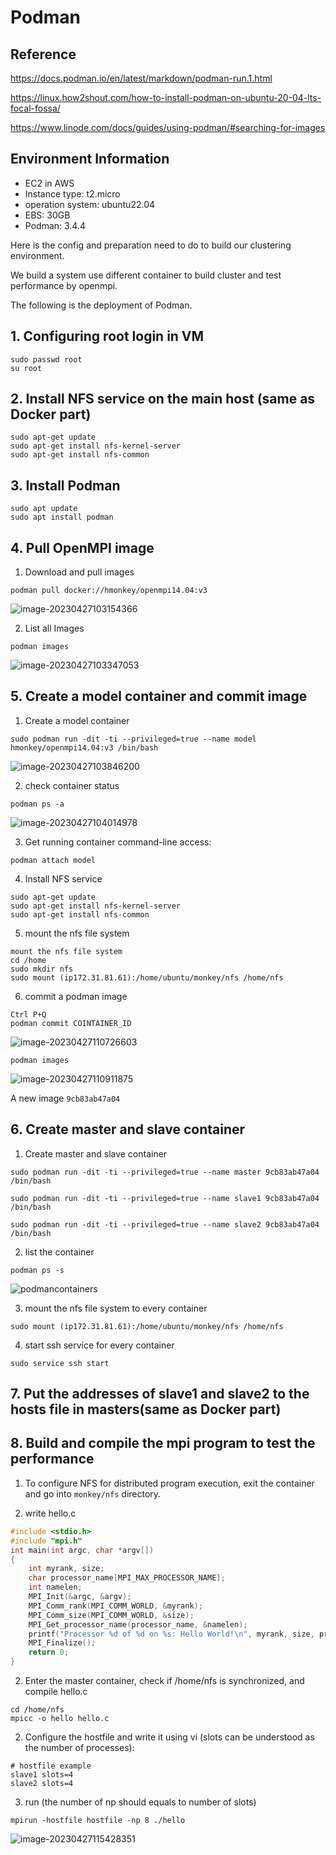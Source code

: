 # Podman

## Reference

https://docs.podman.io/en/latest/markdown/podman-run.1.html

https://linux.how2shout.com/how-to-install-podman-on-ubuntu-20-04-lts-focal-fossa/

https://www.linode.com/docs/guides/using-podman/#searching-for-images

## Environment Information

- EC2 in AWS 
- Instance type: t2.micro 
- operation system: ubuntu22.04
- EBS: 30GB
- Podman: 3.4.4

Here is the config and preparation need to do to build our clustering environment.

We build a system use different container to build cluster and test performance by openmpi.

The following is the deployment of Podman.

## 1. Configuring root login in VM

~~~shell
sudo passwd root
su root
~~~

##  2. Install NFS service on the main host (same as Docker part)

~~~shell
sudo apt-get update
sudo apt-get install nfs-kernel-server
sudo apt-get install nfs-common
~~~

## 3. Install Podman

~~~shell
sudo apt update
sudo apt install podman
~~~

## 4. Pull OpenMPI image

1. Download and pull images

~~~
podman pull docker://hmonkey/openmpi14.04:v3
~~~

![image-20230427103154366](https://user-images.githubusercontent.com/62580908/234894505-ee61be89-e6db-4e30-962a-30d197b9ca06.png)


2. List all Images

~~~shell
podman images
~~~

![image-20230427103347053](https://user-images.githubusercontent.com/62580908/234894951-a27de8e2-5f9a-4ff0-9dd6-6b4c5c63c626.png)

## 5. Create a model container and commit image

1. Create a model container 

~~~
sudo podman run -dit -ti --privileged=true --name model hmonkey/openmpi14.04:v3 /bin/bash
~~~

![image-20230427103846200](https://user-images.githubusercontent.com/62580908/234895057-9addeb5c-4778-4395-98a6-a6d91b53ee03.png)

2. check container status

~~~shell
podman ps -a
~~~

![image-20230427104014978](https://user-images.githubusercontent.com/62580908/234895166-0bae28cc-9124-4439-8b66-2a1bfca80803.png)

3. Get running container command-line access:

~~~shell
podman attach model
~~~

4. Install NFS service

~~~shell
sudo apt-get update
sudo apt-get install nfs-kernel-server
sudo apt-get install nfs-common
~~~

5. mount the nfs file system

~~~shell
mount the nfs file system
cd /home
sudo mkdir nfs
sudo mount (ip172.31.81.61):/home/ubuntu/monkey/nfs /home/nfs
~~~

6. commit a podman image

~~~
Ctrl P+Q
podman commit COINTAINER_ID
~~~

![image-20230427110726603](https://user-images.githubusercontent.com/62580908/234895245-283fc919-d7c2-4114-880d-c132844c82ab.png)

~~~shell
podman images
~~~

![image-20230427110911875](https://user-images.githubusercontent.com/62580908/234895301-fb9a3d87-ed5d-4c01-8ba4-1aa2a5ffb5ef.png)

A new image `9cb83ab47a04`

## 6. Create master and slave container

1. Create master and slave container

~~~shell
sudo podman run -dit -ti --privileged=true --name master 9cb83ab47a04 /bin/bash

sudo podman run -dit -ti --privileged=true --name slave1 9cb83ab47a04 /bin/bash

sudo podman run -dit -ti --privileged=true --name slave2 9cb83ab47a04 /bin/bash

~~~

2. list the container

~~~shell
podman ps -s
~~~

![podmancontainers](https://user-images.githubusercontent.com/62580908/234895576-1d77a8bb-56d5-4319-b03d-12940a930509.png)

3. mount the nfs file system to every container

~~~
sudo mount (ip172.31.81.61):/home/ubuntu/monkey/nfs /home/nfs
~~~
4. start ssh service for every container

~~~shell
sudo service ssh start
~~~

##  7. Put the addresses of slave1 and slave2 to the hosts file in masters(same as Docker part)

## 8. Build and compile the mpi program to test the performance

1. To configure NFS for distributed program execution, exit the container and go into `monkey/nfs` directory.

1. write hello.c

~~~c
#include <stdio.h>
#include "mpi.h"
int main(int argc, char *argv[])
{
    int myrank, size;
    char processor_name[MPI_MAX_PROCESSOR_NAME];
    int namelen;
    MPI_Init(&argc, &argv);
    MPI_Comm_rank(MPI_COMM_WORLD, &myrank);
    MPI_Comm_size(MPI_COMM_WORLD, &size);
    MPI_Get_processor_name(processor_name, &namelen);
    printf("Processor %d of %d on %s: Hello World!\n", myrank, size, processor_name);
    MPI_Finalize();
    return 0;
}

~~~

2. Enter the master container, check if /home/nfs is synchronized, and compile hello.c

~~~shell
cd /home/nfs
mpicc -o hello hello.c
~~~

2. Configure the hostfile and write it using vi (slots can be understood as the number of processes):

~~~shell
# hostfile example
slave1 slots=4
slave2 slots=4
~~~

3. run (the number of np should equals to number of slots)

~~~shell
mpirun -hostfile hostfile -np 8 ./hello
~~~



![image-20230427115428351](https://user-images.githubusercontent.com/62580908/234895671-d02a0f64-027f-4961-bc2c-34bfa0ed19ae.png)



